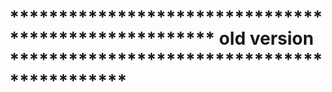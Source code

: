 # ***************************************************** old  version ********************************************

